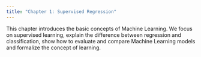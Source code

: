 ```yaml
---
title: "Chapter 1: Supervised Regression"
---
```

This chapter introduces the basic concepts of Machine Learning. We focus on supervised learning, explain the difference between regression and classification, show how to evaluate and compare Machine Learning models and formalize the concept of learning.